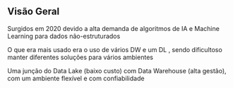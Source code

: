 ## Visão Geral

Surgidos em 2020 devido a alta demanda de algoritmos de IA e Machine Learning para dados não-estruturados

O que era mais usado era o uso de vários DW e um DL , sendo dificultoso manter diferentes soluções para vários ambientes

Uma junção do Data Lake (baixo custo) com Data Warehouse (alta gestão), com um ambiente flexível e com confiabilidade


